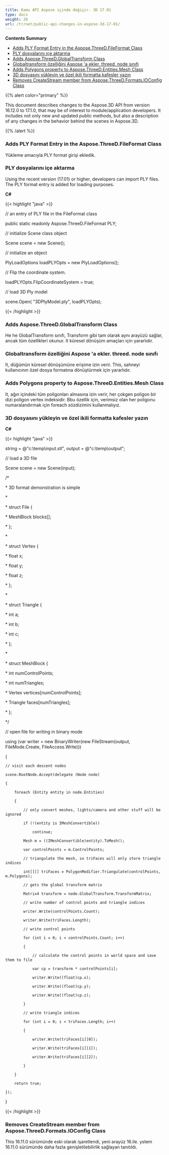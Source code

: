 ```yaml
---
title: Kamu API Aspose içinde değişir. 3D 17.01
type: docs
weight: 20
url: /tr/net/public-api-changes-in-aspose-3d-17-01/
---
```

**Contents Summary**

- [Adds PLY Format Entry in the Aspose.ThreeD.FileFormat Class](#PublicAPIChangesinAspose.3D17.01-AddsPLYFormatEntryintheAspose.ThreeD.FileFormatClass)
- [PLY dosyalarını içe aktarma](#PublicAPIChangesinAspose.3D17.01-ImportingPLYFiles)
- [Adds Aspose.ThreeD.GlobalTransform Class](#PublicAPIChangesinAspose.3D17.01-AddsAspose.ThreeD.GlobalTransformClass)
- [Globaltransform özelliğini Aspose 'a ekler. threed. node sınıfı](#PublicAPIChangesinAspose.3D17.01-AddsaGlobalTransformpropertytoAspose.ThreeD.NodeClass)
- [Adds Polygons property to Aspose.ThreeD.Entities.Mesh Class](#PublicAPIChangesinAspose.3D17.01-AddsPolygonspropertytoAspose.ThreeD.Entities.MeshClass)
- [3D dosyasını yükleyin ve özel ikili formatta kafesler yazın](#PublicAPIChangesinAspose.3D17.01-Load3DFileandWriteMeshesinCustomBinaryFormat)
- [Removes CreateStream member from Aspose.ThreeD.Formats.IOConfig Class](#PublicAPIChangesinAspose.3D17.01-RemovesCreateStreammemberfromAspose.ThreeD.Formats.IOConfigClass)

{{% alert color="primary" %}} 

This document describes changes to the Aspose.3D API from version 16.12.0 to 17.1.0, that may be of interest to module/application developers. It includes not only new and updated public methods, but also a description of any changes in the behavior behind the scenes in Aspose.3D.

{{% /alert %}} 
###  **Adds PLY Format Entry in the Aspose.ThreeD.FileFormat Class**
Yükleme amacıyla PLY format girişi ekledik.
###  **PLY dosyalarını içe aktarma**
Using the recent version (17.01) or higher, developers can import PLY files. The PLY format entry is added for loading purposes.

**C#**

{{< highlight "java" >}}

 // an entry of PLY file in the FileFormat class

public static readonly Aspose.ThreeD.FileFormat PLY;

// initialize Scene class object

Scene scene = new Scene();

// initialize an object

PlyLoadOptions loadPLYOpts = new PlyLoadOptions();

// Flip the coordinate system.

loadPLYOpts.FlipCoordinateSystem = true;

// load 3D Ply model

scene.Open( "3DPlyModel.ply", loadPLYOpts);

{{< /highlight >}}
###  **Adds Aspose.ThreeD.GlobalTransform Class**
He he GlobalTransform sınıfı, Transform gibi tam olarak aynı arayüzü sağlar, ancak tüm özellikleri okunur. It küresel dönüşüm amaçları için yararlıdır.
###  **Globaltransform özelliğini Aspose 'a ekler. threed. node sınıfı**
It, düğümün küresel dönüşümüne erişime izin verir. This, sahneyi kullanıcının özel dosya formatına dönüştürmek için yararlıdır.
###  **Adds Polygons property to Aspose.ThreeD.Entities.Mesh Class**
It, ağın içindeki tüm poligonları almasına izin verir, her çokgen poligon bir dizi poligon vertex indeksidir. Bbu özellik için, verimsiz olan her poligonu numaralandırmak için foreach sözdizimini kullanmalıyız.
###  **3D dosyasını yükleyin ve özel ikili formatta kafesler yazın**
**C#**

{{< highlight "java" >}}

 string = @"c:\temp\input.stl", output = @"c:\temp\output";

// load a 3D file

Scene scene = new Scene(input);

/*

\* 3D format demonstration is simple

\* 

\* struct File {

\*   MeshBlock blocks[];

\* };

\*

\* struct Vertex {

\*   float x;

\*   float y;

\*   float z;

\* };

\* 

\* struct Triangle {

\*   int a;

\*   int b;

\*   int c;

\* };

\* 

\* struct MeshBlock {

\*   int numControlPoints;

\*   int numTriangles;

\*   Vertex vertices[numControlPoints];

\*   Triangle faces[numTriangles];

\* };

*/

// open file for writing in binary mode

using (var writer = new BinaryWriter(new FileStream(output, FileMode.Create, FileAccess.Write)))

{

    // visit each descent nodes

    scene.RootNode.Accept(delegate (Node node)

    {

        foreach (Entity entity in node.Entities)

        {

            // only convert meshes, lights/camera and other stuff will be ignored

            if (!(entity is IMeshConvertible))

                continue;

            Mesh m = ((IMeshConvertible)entity).ToMesh();

            var controlPoints = m.ControlPoints;

            // triangulate the mesh, so triFaces will only store triangle indices

            int[][] triFaces = PolygonModifier.Triangulate(controlPoints, m.Polygons);

            // gets the global transform matrix

            Matrix4 transform = node.GlobalTransform.TransformMatrix;

            // write number of control points and triangle indices

            writer.Write(controlPoints.Count);

            writer.Write(triFaces.Length);

            // write control points

            for (int i = 0; i < controlPoints.Count; i++)

            {

                // calculate the control points in world space and save them to file

                var cp = transform * controlPoints[i];

                writer.Write((float)cp.x);

                writer.Write((float)cp.y);

                writer.Write((float)cp.z);

            }

            // write triangle indices

            for (int i = 0; i < triFaces.Length; i++)

            {

                writer.Write(triFaces[i][0]);

                writer.Write(triFaces[i][1]);

                writer.Write(triFaces[i][2]);

            }

        }

        return true;

    });

}

{{< /highlight >}}
###  **Removes CreateStream member from Aspose.ThreeD.Formats.IOConfig Class**
This 16.11.0 sürümünde eski olarak işaretlendi, yeni arayüz 16.ile. ystem 16.11.0 sürümünde daha fazla genişletilebilirlik sağlayan tanıtıldı.

